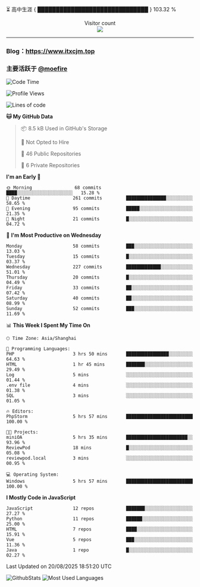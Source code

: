 ⏳ 高中生涯 { ██████████████████████████████ } 103.32 %
<p align="center"> 
  Visitor count<br>
  <img src="https://profile-counter.glitch.me/itxcjm/count.svg" />
</p>

---
### Blog：https://www.itxcjm.top
### 主要活跃于 [@moefire](https://github.com/moefire)
<!--START_SECTION:waka-->
![Code Time](http://img.shields.io/badge/Code%20Time-136%20hrs%2054%20mins-blue)

![Profile Views](http://img.shields.io/badge/Profile%20Views-9-blue)

![Lines of code](https://img.shields.io/badge/From%20Hello%20World%20I%27ve%20Written-864.2%20thousand%20lines%20of%20code-blue)

**🐱 My GitHub Data** 

> 📦 8.5 kB Used in GitHub's Storage 
 > 
> 🚫 Not Opted to Hire
 > 
> 📜 46 Public Repositories 
 > 
> 🔑 6 Private Repositories 
 > 
**I'm an Early 🐤** 

```text
🌞 Morning                68 commits          ████░░░░░░░░░░░░░░░░░░░░░   15.28 % 
🌆 Daytime                261 commits         ███████████████░░░░░░░░░░   58.65 % 
🌃 Evening                95 commits          █████░░░░░░░░░░░░░░░░░░░░   21.35 % 
🌙 Night                  21 commits          █░░░░░░░░░░░░░░░░░░░░░░░░   04.72 % 
```
📅 **I'm Most Productive on Wednesday** 

```text
Monday                   58 commits          ███░░░░░░░░░░░░░░░░░░░░░░   13.03 % 
Tuesday                  15 commits          █░░░░░░░░░░░░░░░░░░░░░░░░   03.37 % 
Wednesday                227 commits         █████████████░░░░░░░░░░░░   51.01 % 
Thursday                 20 commits          █░░░░░░░░░░░░░░░░░░░░░░░░   04.49 % 
Friday                   33 commits          ██░░░░░░░░░░░░░░░░░░░░░░░   07.42 % 
Saturday                 40 commits          ██░░░░░░░░░░░░░░░░░░░░░░░   08.99 % 
Sunday                   52 commits          ███░░░░░░░░░░░░░░░░░░░░░░   11.69 % 
```


📊 **This Week I Spent My Time On** 

```text
🕑︎ Time Zone: Asia/Shanghai

💬 Programming Languages: 
PHP                      3 hrs 50 mins       ████████████████░░░░░░░░░   64.63 % 
HTML                     1 hr 45 mins        ███████░░░░░░░░░░░░░░░░░░   29.49 % 
Log                      5 mins              ░░░░░░░░░░░░░░░░░░░░░░░░░   01.44 % 
.env file                4 mins              ░░░░░░░░░░░░░░░░░░░░░░░░░   01.38 % 
SQL                      3 mins              ░░░░░░░░░░░░░░░░░░░░░░░░░   01.05 % 

🔥 Editors: 
PhpStorm                 5 hrs 57 mins       █████████████████████████   100.00 % 

🐱‍💻 Projects: 
miniOA                   5 hrs 35 mins       ███████████████████████░░   93.96 % 
ReviewPod                18 mins             █░░░░░░░░░░░░░░░░░░░░░░░░   05.08 % 
reviewpod.local          3 mins              ░░░░░░░░░░░░░░░░░░░░░░░░░   00.95 % 

💻 Operating System: 
Windows                  5 hrs 57 mins       █████████████████████████   100.00 % 
```

**I Mostly Code in JavaScript** 

```text
JavaScript               12 repos            ███████░░░░░░░░░░░░░░░░░░   27.27 % 
Python                   11 repos            ██████░░░░░░░░░░░░░░░░░░░   25.00 % 
HTML                     7 repos             ████░░░░░░░░░░░░░░░░░░░░░   15.91 % 
Vue                      5 repos             ███░░░░░░░░░░░░░░░░░░░░░░   11.36 % 
Java                     1 repo              █░░░░░░░░░░░░░░░░░░░░░░░░   02.27 % 
```




 Last Updated on 20/08/2025 18:51:20 UTC
<!--END_SECTION:waka-->
![GithubStats](https://github-readme-stats-blue-three.vercel.app/api?username=itxcjm&show_icons=true&theme=light&layout=compact&locale=cn&include_all_commits=true&count_private=true&role=OWNER,ORGANIZATION_MEMBER,COLLABORATOR)
![Most Used Languages](https://github-readme-stats-blue-three.vercel.app/api/top-langs/?username=itxcjm&theme=light&layout=compact&count_private=true&role=OWNER,ORGANIZATION_MEMBER,COLLABORATOR)
